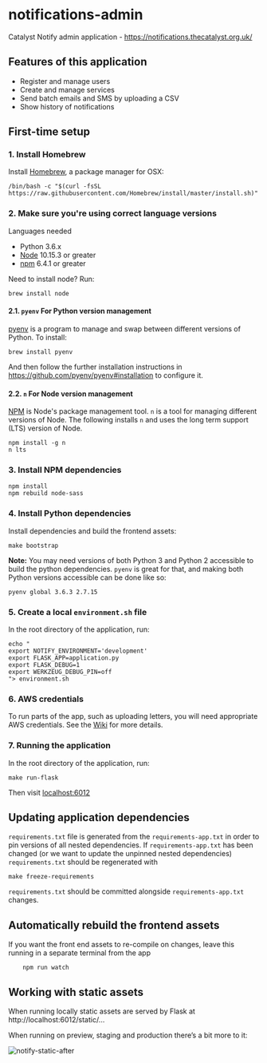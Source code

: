 # notifications-admin

Catalyst Notify admin application - https://notifications.thecatalyst.org.uk/

## Features of this application

 - Register and manage users
 - Create and manage services
 - Send batch emails and SMS by uploading a CSV
 - Show history of notifications

## First-time setup

### 1. Install Homebrew

Install [Homebrew](https://brew.sh), a package manager for OSX:

```shell
/bin/bash -c "$(curl -fsSL https://raw.githubusercontent.com/Homebrew/install/master/install.sh)"
```

### 2. Make sure you're using correct language versions

Languages needed
- Python 3.6.x
- [Node](https://nodejs.org/) 10.15.3 or greater
- [npm](https://www.npmjs.com/) 6.4.1 or greater

Need to install node? Run:

```shell
brew install node
```

#### 2.1. `pyenv` For Python version management

[pyenv](https://github.com/pyenv/pyenv) is a program to manage and swap between different versions of Python. To install:

```shell
brew install pyenv
```

And then follow the further installation instructions in https://github.com/pyenv/pyenv#installation to configure it.

#### 2.2. `n` For Node version management

[NPM](npmjs.org) is Node's package management tool. `n` is a tool for managing
different versions of Node. The following installs `n` and uses the long term support (LTS)
version of Node.

```shell
npm install -g n
n lts
```

### 3. Install NPM dependencies

```shell
npm install
npm rebuild node-sass
```

### 4. Install Python dependencies

Install dependencies and build the frontend assets:

```shell
make bootstrap
```

**Note:** You may need versions of both Python 3 and Python 2 accessible to build the python dependencies. `pyenv` is great for that, and making both Python versions accessible can be done like so:

```shell
pyenv global 3.6.3 2.7.15
```

### 5. Create a local `environment.sh` file

In the root directory of the application, run:

```
echo "
export NOTIFY_ENVIRONMENT='development'
export FLASK_APP=application.py
export FLASK_DEBUG=1
export WERKZEUG_DEBUG_PIN=off
"> environment.sh
```

### 6. AWS credentials

To run parts of the app, such as uploading letters, you will need appropriate AWS credentials. See the [Wiki](https://github.com/alphagov/notifications-manuals/wiki/aws-accounts#how-to-set-up-local-development) for more details.


### 7. Running the application

In the root directory of the application, run:

```shell
make run-flask
```

Then visit [localhost:6012](http://localhost:6012)

## Updating application dependencies

`requirements.txt` file is generated from the `requirements-app.txt` in order to pin
versions of all nested dependencies. If `requirements-app.txt` has been changed (or
we want to update the unpinned nested dependencies) `requirements.txt` should be
regenerated with

```
make freeze-requirements
```

`requirements.txt` should be committed alongside `requirements-app.txt` changes.


## Automatically rebuild the frontend assets

If you want the front end assets to re-compile on changes, leave this running
in a separate terminal from the app

```shell
    npm run watch
```

## Working with static assets

When running locally static assets are served by Flask at http://localhost:6012/static/…

When running on preview, staging and production there’s a bit more to it:

![notify-static-after](https://user-images.githubusercontent.com/355079/50343595-6ea5de80-051f-11e9-85cf-2c20eb3cdefa.png)
